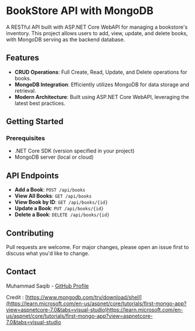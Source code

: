 # BookStore API with MongoDB

A RESTful API built with ASP.NET Core WebAPI for managing a bookstore's inventory. This project allows users to add, view, update, and delete books, with MongoDB serving as the backend database.

## Features

- **CRUD Operations**: Full Create, Read, Update, and Delete operations for books.
- **MongoDB Integration**: Efficiently utilizes MongoDB for data storage and retrieval.
- **Modern Architecture**: Built using ASP.NET Core WebAPI, leveraging the latest best practices.

## Getting Started

### Prerequisites

- .NET Core SDK (version specified in your project)
- MongoDB server (local or cloud)


## API Endpoints

- **Add a Book**: `POST /api/books`
- **View All Books**: `GET /api/books`
- **View Book by ID**: `GET /api/books/{id}`
- **Update a Book**: `PUT /api/books/{id}`
- **Delete a Book**: `DELETE /api/books/{id}`

## Contributing

Pull requests are welcome. For major changes, please open an issue first to discuss what you'd like to change.

## Contact

Muhammad Saqib - [GitHub Profile](https://github.com/MuhammadSaqib786)



Credit : [https://www.mongodb.com/try/download/shell](https://learn.microsoft.com/en-us/aspnet/core/tutorials/first-mongo-app?view=aspnetcore-7.0&tabs=visual-studio)https://learn.microsoft.com/en-us/aspnet/core/tutorials/first-mongo-app?view=aspnetcore-7.0&tabs=visual-studio
